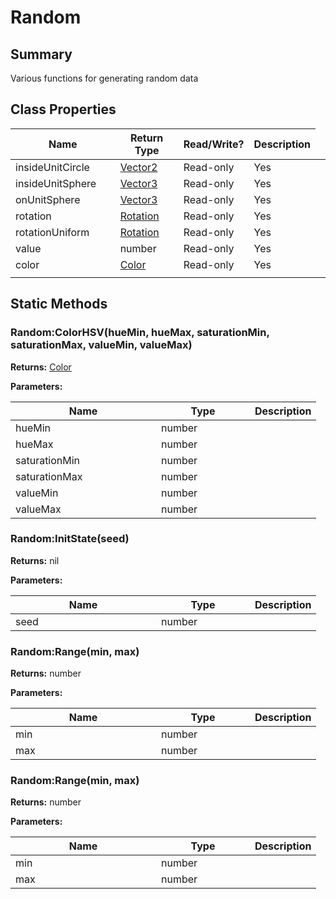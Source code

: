 
# Random

## Summary
Various functions for generating random data

## Class Properties

<table>
<thead><tr><th width="225">Name</th><th width="160">Return Type</th><th width="80">Read/Write?</th><th>Description</th></tr></thead>
<tbody>
<tr><td>insideUnitCircle</td><td><a href="vector2.md">Vector2</a></td><td>Read-only</td><td>Yes</td><td></td></tr>
<tr><td>insideUnitSphere</td><td><a href="vector3.md">Vector3</a></td><td>Read-only</td><td>Yes</td><td></td></tr>
<tr><td>onUnitSphere</td><td><a href="vector3.md">Vector3</a></td><td>Read-only</td><td>Yes</td><td></td></tr>
<tr><td>rotation</td><td><a href="rotation.md">Rotation</a></td><td>Read-only</td><td>Yes</td><td></td></tr>
<tr><td>rotationUniform</td><td><a href="rotation.md">Rotation</a></td><td>Read-only</td><td>Yes</td><td></td></tr>
<tr><td>value</td><td>number</td><td>Read-only</td><td>Yes</td><td></td></tr>
<tr><td>color</td><td><a href="color.md">Color</a></td><td>Read-only</td><td>Yes</td><td></td></tr>
<tr><td></td><td></td><td></td></tr></tbody></table>




## Static Methods

        
### Random:ColorHSV(hueMin, hueMax, saturationMin, saturationMax, valueMin, valueMax)



**Returns:** <a href="color.md">Color</a>


**Parameters:**

<table data-full-width="false">
<thead><tr><th width="217">Name</th><th width="134">Type</th><th>Description</th></tr></thead>
<tbody><tr><td>hueMin</td><td>number</td><td></td></tr>
<tr><td>hueMax</td><td>number</td><td></td></tr>
<tr><td>saturationMin</td><td>number</td><td></td></tr>
<tr><td>saturationMax</td><td>number</td><td></td></tr>
<tr><td>valueMin</td><td>number</td><td></td></tr>
<tr><td>valueMax</td><td>number</td><td></td></tr></tbody></table>






### Random:InitState(seed)



**Returns:** nil


**Parameters:**

<table data-full-width="false">
<thead><tr><th width="217">Name</th><th width="134">Type</th><th>Description</th></tr></thead>
<tbody><tr><td>seed</td><td>number</td><td></td></tr></tbody></table>






### Random:Range(min, max)



**Returns:** number


**Parameters:**

<table data-full-width="false">
<thead><tr><th width="217">Name</th><th width="134">Type</th><th>Description</th></tr></thead>
<tbody><tr><td>min</td><td>number</td><td></td></tr>
<tr><td>max</td><td>number</td><td></td></tr></tbody></table>






### Random:Range(min, max)



**Returns:** number


**Parameters:**

<table data-full-width="false">
<thead><tr><th width="217">Name</th><th width="134">Type</th><th>Description</th></tr></thead>
<tbody><tr><td>min</td><td>number</td><td></td></tr>
<tr><td>max</td><td>number</td><td></td></tr></tbody></table>





    

